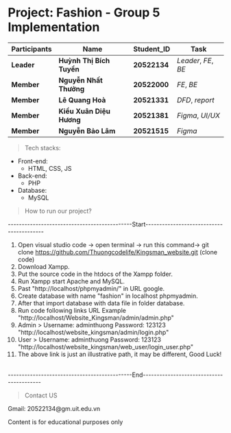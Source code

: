 # Project: Fashion - Group 5 Implementation

Participants | Name | Student_ID | Task |
--- | --- | --- | --- |
**Leader** | **Huỳnh Thị Bích Tuyền** | **20522134**| *Leader*, *FE*, *BE*|
**Member** | **Nguyễn Nhất Thưởng** | **20522000**| *FE*, *BE*|
**Member** | **Lê Quang Hoà** | **20521331** | *DFD*, *report*|
**Member** | **Kiều Xuân Diệu Hương**  | **20521381** | *Figma*, *UI/UX*|
**Member** | **Nguyễn Bảo Lâm** | **20521515** | *Figma*| 
 
>Tech stacks:

* Front-end: 
  - HTML, CSS, JS
* Back-end: 
  - PHP
* Database: 
  - MySQL
>How to run our project?

---------------------------------------------Start-----------------------------------------
1. Open visual studio code -> open terminal -> run this command-> git clone https://github.com/Thuongcodelife/Kingsman_website.git (clone code)
2. Download Xampp.
3. Put the source code in the htdocs of the Xampp folder.
3. Run Xampp start Apache and MySQL.
4. Past "http://localhost/phpmyadmin/" in URL google.
5. Create database with name "fashion" in localhost phpmyadmin.
6. After that import database with data file in folder database.
7. Run code following links URL Example "http://localhost/Website_Kingsman/admin/admin.php"
8. Admin > Username: adminthuong Password: 123123 "http://localhost/website_kingsman/admin/login.php"
9. User > Username: adminthuong Password: 123123 "http://localhost/website_kingsman/web_user/login_user.php"
10. The above link is just an illustrative path, it may be different, Good Luck!
<br>
---------------------------------------------End-----------------------------------------


>Contact US
<p>Gmail: 20522134@gm.uit.edu.vn</p>
<p>Content is for educational purposes only</p>
